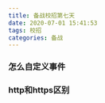 ```yaml
---
title: 备战校招第七天
date: 2020-07-01 15:41:53
tags: 校招
categories: 备战
---
```






### 怎么自定义事件

### http和https区别

